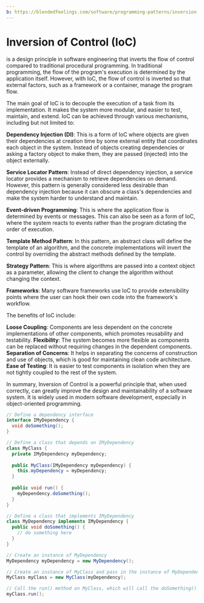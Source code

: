 ```yaml
---
b: https://blendedfeelings.com/software/programming-patterns/inversion-of-control-ioc.md
---
```


# Inversion of Control (IoC)
is a design principle in software engineering that inverts the flow of control compared to traditional procedural programming. In traditional programming, the flow of the program's execution is determined by the application itself. However, with IoC, the flow of control is inverted so that external factors, such as a framework or a container, manage the program flow.

The main goal of IoC is to decouple the execution of a task from its implementation. It makes the system more modular, and easier to test, maintain, and extend. IoC can be achieved through various mechanisms, including but not limited to:

**Dependency Injection (DI)**: This is a form of IoC where objects are given their dependencies at creation time by some external entity that coordinates each object in the system. Instead of objects creating dependencies or asking a factory object to make them, they are passed (injected) into the object externally.

**Service Locator Pattern**: Instead of direct dependency injection, a service locator provides a mechanism to retrieve dependencies on demand. However, this pattern is generally considered less desirable than dependency injection because it can obscure a class's dependencies and make the system harder to understand and maintain.

**Event-driven Programming**: This is where the application flow is determined by events or messages. This can also be seen as a form of IoC, where the system reacts to events rather than the program dictating the order of execution.

**Template Method Pattern**: In this pattern, an abstract class will define the template of an algorithm, and the concrete implementations will invert the control by overriding the abstract methods defined by the template.

**Strategy Pattern**: This is where algorithms are passed into a context object as a parameter, allowing the client to change the algorithm without changing the context.

**Frameworks**: Many software frameworks use IoC to provide extensibility points where the user can hook their own code into the framework's workflow.

The benefits of IoC include:

**Loose Coupling**: Components are less dependent on the concrete implementations of other components, which promotes reusability and testability.
**Flexibility**: The system becomes more flexible as components can be replaced without requiring changes in the dependent components.
**Separation of Concerns**: It helps in separating the concerns of construction and use of objects, which is good for maintaining clean code architecture.
**Ease of Testing**: It is easier to test components in isolation when they are not tightly coupled to the rest of the system.

In summary, Inversion of Control is a powerful principle that, when used correctly, can greatly improve the design and maintainability of a software system. It is widely used in modern software development, especially in object-oriented programming.

```java
// Define a dependency interface
interface IMyDependency {
  void doSomething();
}

// Define a class that depends on IMyDependency
class MyClass {
  private IMyDependency myDependency;
  
  public MyClass(IMyDependency myDependency) {
    this.myDependency = myDependency;
  }
  
  public void run() {
    myDependency.doSomething();
  }
}

// Define a class that implements IMyDependency
class MyDependency implements IMyDependency {
  public void doSomething() {
    // do something here
  }
}

// Create an instance of MyDependency
MyDependency myDependency = new MyDependency();

// Create an instance of MyClass and pass in the instance of MyDependency
MyClass myClass = new MyClass(myDependency);

// Call the run() method on MyClass, which will call the doSomething() method on MyDependency
myClass.run();

```